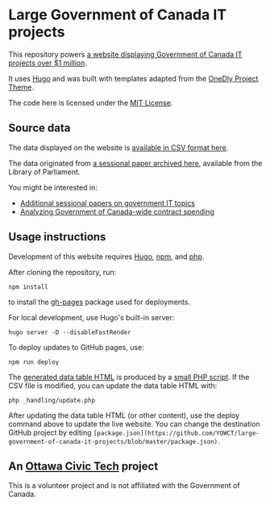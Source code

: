# Large Government of Canada IT projects

This repository powers [a website displaying Government of Canada IT projects over $1 million](https://large-government-of-canada-it-projects.github.io/).

It uses [Hugo](https://gohugo.io) and was built with templates adapted from the [OneDly Project Theme](https://github.com/cdeck3r/OneDly-Theme).

The code here is licensed under the [MIT License](https://github.com/YOWCT/large-government-of-canada-it-projects/blob/master/LICENSE). 

## Source data

The data displayed on the website is [available in CSV format here](https://github.com/YOWCT/large-government-of-canada-it-projects/blob/master/static/csv/2019-gc-it-projects.csv).

The data originated from [a sessional paper archived here](https://github.com/YOWCT/large-government-of-canada-it-projects/blob/master/static/pdf/8555-421-2460.pdf), available from the Library of Parliament.

You might be interested in:

*   [Additional sessional papers on government IT topics](https://github.com/lchski/free-the-data/tree/master/lop/sessional-papers)
*   [Analyzing Government of Canada-wide contract spending](https://goc-spending.github.io/analysis/)

## Usage instructions

Development of this website requires [Hugo](https://gohugo.io/getting-started/installing), [npm](https://nodejs.org/en/download/), and [php](https://www.php.net/manual/en/install.php).

After cloning the repository, run:

```npm install```

to install the [gh-pages](https://github.com/tschaub/gh-pages) package used for deployments.

For local development, use Hugo's built-in server:

```hugo server -D --disableFastRender```

To deploy updates to GitHub pages, use:

```npm run deploy```

The [generated data table HTML](https://github.com/YOWCT/large-government-of-canada-it-projects/blob/master/layouts/shortcodes/tabledata.html) is produced by a [small PHP script](https://github.com/YOWCT/large-government-of-canada-it-projects/blob/master/_handling/update.php). If the CSV file is modified, you can update the data table HTML with:

```php _handling/update.php```

After updating the data table HTML (or other content), use the deploy command above to update the live website. You can change the destination GitHub project by editing `[package.json](https://github.com/YOWCT/large-government-of-canada-it-projects/blob/master/package.json)`.

## An [Ottawa Civic Tech](https://ottawacivictech.ca/) project

This is a volunteer project and is not affiliated with the Government of Canada.

